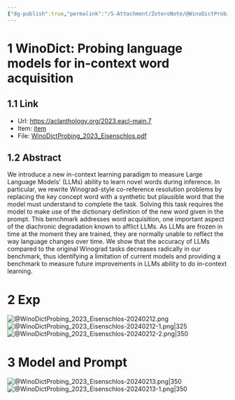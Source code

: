 ```yaml
---
{"dg-publish":true,"permalink":"/5-Attachment/ZoteroNote/@WinoDictProbing_2023_Eisenschlos/","title":"WinoDict: Probing language models for in-context word acquisition"}
---
```


# 1 WinoDict: Probing language models for in-context word acquisition
## 1.1 Link
- Url: https://aclanthology.org/2023.eacl-main.7
- Item: [item](zotero://select/library/items/L97ZL5HB)
- File: [WinoDictProbing_2023_Eisenschlos.pdf](zotero://open-pdf/library/items/WF8LWE5X)
## 1.2 Abstract
We introduce a new in-context learning paradigm to measure Large Language Models' (LLMs) ability to learn novel words during inference. In particular, we rewrite Winograd-style co-reference resolution problems by replacing the key concept word with a synthetic but plausible word that the model must understand to complete the task. Solving this task requires the model to make use of the dictionary definition of the new word given in the prompt. This benchmark addresses word acquisition, one important aspect of the diachronic degradation known to afflict LLMs. As LLMs are frozen in time at the moment they are trained, they are normally unable to reflect the way language changes over time. We show that the accuracy of LLMs compared to the original Winograd tasks decreases radically in our benchmark, thus identifying a limitation of current models and providing a benchmark to measure future improvements in LLMs ability to do in-context learning.
# 2 Exp
![@WinoDictProbing_2023_Eisenschlos-20240212.png](/img/user/5-Attachment/Image/@WinoDictProbing_2023_Eisenschlos-20240212.png)
![@WinoDictProbing_2023_Eisenschlos-20240212-1.png|325](/img/user/5-Attachment/Image/@WinoDictProbing_2023_Eisenschlos-20240212-1.png)
![@WinoDictProbing_2023_Eisenschlos-20240212-2.png|350](/img/user/5-Attachment/Image/@WinoDictProbing_2023_Eisenschlos-20240212-2.png)
# 3 Model and Prompt
![@WinoDictProbing_2023_Eisenschlos-20240213.png|350](/img/user/5-Attachment/Image/@WinoDictProbing_2023_Eisenschlos-20240213.png)![@WinoDictProbing_2023_Eisenschlos-20240213-1.png|350](/img/user/5-Attachment/Image/@WinoDictProbing_2023_Eisenschlos-20240213-1.png)